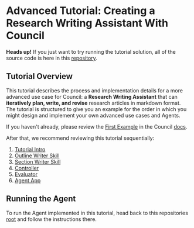 # Advanced Tutorial: Creating a Research Writing Assistant With Council

**Heads up!** If you just want to try running the tutorial solution, all of the source code is here in this [repository](https://github.com/chain-ml/council-writing-assistant).

## Tutorial Overview

This tutorial describes the process and implementation details for a more advanced use case for Council: a **Research Writing Assistant** that can **iteratively plan, write, and revise** research articles in markdown format. The tutorial is structured to give you an example for the order in which you might design and implement your own advanced use cases and Agents.

If you haven't already, please review the [First Example](https://council.dev/en/stable/getting_started/first_example.html) in the Council [docs](https://council.dev/en/stable/index.html).

After that, we recommend reviewing this tutorial sequentially:
1. [Tutorial Intro](./1_intro.md)
2. [Outline Writer Skill](./2_outline_writer_skill.md)
3. [Section Writer Skill](./3_article_section_writer_skill.md)
4. [Controller](./4_controller.md)
5. [Evaluator](./5_evaluator.md)
6. [Agent App](./6_agent.md)

## Running the Agent

To run the Agent implemented in this tutorial, head back to this repositories [root](https://github.com/chain-ml/council-writing-assistant) and follow the instructions there.